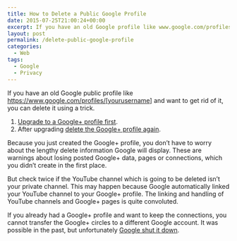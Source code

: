 ```yaml
---
title: How to Delete a Public Google Profile
date: 2015-07-25T21:00:24+00:00
excerpt: If you have an old Google profile like www.google.com/profiles/yourusername and want to get rid of it, you can delete it using a trick.
layout: post
permalink: /delete-public-google-profile
categories:
  - Web
tags:
  - Google
  - Privacy
---
```

If you have an old Google public profile like https://www.google.com/profiles/[yourusername] and want to get rid of it, you can delete it using a trick.

  1. [Upgrade to a Google+ profile first](https://myaccount.google.com/privacy).
  2. After upgrading [delete the Google+ profile again](https://plus.google.com/downgrade/).

Because you just created the Google+ profile, you don’t have to worry about the lengthy delete information Google will display. These are warnings about losing posted Google+ data, pages or connections, which you didn’t create in the first place.

But check twice if the YouTube channel which is going to be deleted isn’t your private channel. This may happen because Google automatically linked your YouTube channel to your Google+ profile. The linking and handling of YouTube channels and Google+ pages is quite convoluted.

If you already had a Google+ profile and want to keep the connections, you cannot transfer the Google+ circles to a different Google account. It was possible in the past, but unfortunately [Google shut it down](https://web.archive.org/web/20160423122604/https://support.google.com/plus/answer/1716102?hl=en&topic=2400106).